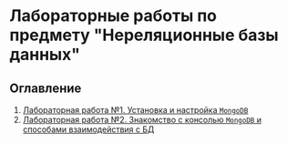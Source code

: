 # Лабораторные работы по предмету "Нереляционные базы данных"

## Оглавление

1. [Лабораторная работа №1. Установка и настройка `MongoDB`](labs/lab_1.md)
2. [Лабораторная работа №2. Знакомство с консолью `MongoDB` и способами взаимодействия с БД](labs/lab_2.md)
